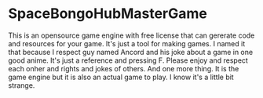 # SpaceBongoHubMasterGame
This is an opensource game engine with free license that can gererate code and resources for your game. It's just a tool for making games. I named it that because I respect guy named Ancord and his joke about a game in one good anime. It's just a reference and pressing F. Please enjoy and respect each onher and rights and jokes of others. And one more thing. It is the game engine but it is also an actual game to play. I know it's a little bit strange.
